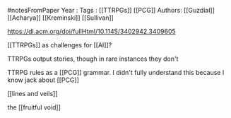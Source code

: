 #notesFromPaper
Year   :
Tags   : [[TTRPGs]] [[PCG]]
Authors: [[Guzdial]] [[Acharya]] [[Kreminski]] [[Sullivan]]

https://dl.acm.org/doi/fullHtml/10.1145/3402942.3409605

[[TTRPGs]] as challenges for [[AI]]?

TTRPGs output stories, though in rare instances they don't

TTRPG rules as a [[PCG]] grammar. I didn't fully understand this because I know jack about [[PCG]]

[[lines and veils]]

the [[fruitful void]]
